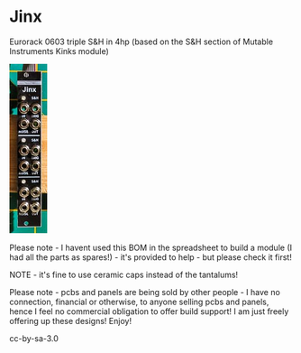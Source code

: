 # Jinx
Eurorack 0603 triple S&amp;H in 4hp (based on the S&H section of Mutable Instruments Kinks module)

![jinx](https://github.com/forestcaver/Jinx/blob/master/jinx_01.jpg)

Please note - I havent used this BOM in the spreadsheet to build a module (I had all the parts as spares!) - it's provided to help - but please check it first!

NOTE - it's fine to use ceramic caps instead of the tantalums!

Please note - pcbs and panels are being sold by other people - I have no connection, financial or otherwise, to anyone selling pcbs and panels, hence I feel no commercial obligation to offer build support! I am just freely offering up these designs! Enjoy!

cc-by-sa-3.0
